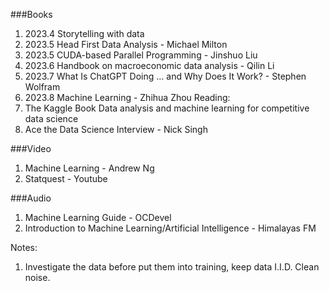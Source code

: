 ###Books
1. 2023.4 Storytelling with data
2. 2023.5 Head First Data Analysis - Michael Milton  
3. 2023.5 CUDA-based Parallel Programming - Jinshuo Liu  
4. 2023.6 Handbook on macroeconomic data analysis - Qilin Li  
5. 2023.7 What Is ChatGPT Doing … and Why Does It Work? - Stephen Wolfram  
6. 2023.8 Machine Learning - Zhihua Zhou
   Reading:
1. The Kaggle Book Data analysis and machine learning for competitive data science
2. Ace the Data Science Interview - Nick Singh

###Video
1. Machine Learning - Andrew Ng  
2. Statquest - Youtube  

###Audio
1. Machine Learning Guide - OCDevel  
2. Introduction to Machine Learning/Artificial Intelligence - Himalayas FM  


Notes:
1. Investigate the data before put them into training, keep data I.I.D. Clean noise.
